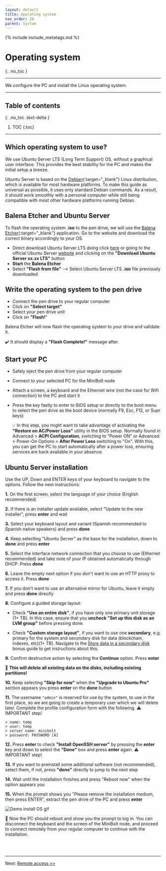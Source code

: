 ```yaml
---
layout: default
title: Operating system
nav_order: 20
parent: System
---
```

<!-- markdownlint-disable MD014 MD022 MD025 MD033 MD040 -->
{% include include_metatags.md %}

# Operating system

{: .no_toc }

---

We configure the PC and install the Linux operating system.

---

## Table of contents
{: .no_toc .text-delta }

1. TOC
{:toc}

---

## Which operating system to use?

We use Ubuntu Server LTS (Long Term Support) OS, without a graphical user interface.
This provides the best stability for the PC and makes the initial setup a breeze.

Ubuntu Server is based on the [Debian](https://www.debian.org/){:target="_blank"} Linux distribution, which is available for most hardware platforms.
To make this guide as universal as possible, it uses only standard Debian commands.
As a result, it should work smoothly with a personal computer while still being compatible with most other hardware platforms running Debian.

## Balena Etcher and Ubuntu Server

To flash the operating system **.iso** to the pen drive, we will use the [Balena Etcher](https://www.balena.io/etcher/){:target="_blank"} application. Go to the website and download the correct binary accordingly to your OS.

* Direct download Ubuntu Server LTS doing click [here](https://releases.ubuntu.com/22.04.2/ubuntu-22.04.2-live-server-amd64.iso) or going to the official Ubuntu Server [website](https://ubuntu.com/download/server) and clicking on the **"Download Ubuntu Server xx.xx LTS"** button
* **Start** the **Balena Etcher**
* Select **"Flash from file"** --> Select Ubuntu Server LTS **.iso** file previously downloaded

## Write the operating system to the pen drive

* Connect the pen drive to your regular computer
* Click on **"Select target"**
* Select your pen drive unit
* Click on **"Flash!**"

Balena Etcher will now flash the operating system to your drive and validate it.

✔️ It should display a **"Flash Complete!"** message after.

## Start your PC

* Safely eject the pen drive from your regular computer
* Connect to your selected PC for the MiniBolt node
* Attach a screen, a keyboard and the Ethernet wire (not the case for Wifi connection) to the PC and start it
* Press the key fastly to enter to BIOS setup or directly to the boot menu to select the pen drive as the boot device (normally F9, Esc, F12, or Supr keys)

   💡 In this step, you might want to take advantage of activating the **"Restore on AC/Power Loss"** utility in the BIOS setup. Normally found in Advanced > **ACPI Configuration**, switching to "Power ON" or Advanced > Power-On Options > **After Power Loss** switching to "On". With this, you can get the PC to start automatically after a power loss, ensuring services are back available in your absence.

## Ubuntu Server installation

Use the UP, Down and ENTER keys of your keyboard to navigate to the options. Follow the next instructions:

**1.** On the first screen, select the language of your choice (English recommended)

**2.** If there is an installer update available, select "Update to the new installer", press **enter** and wait

**3.** Select your keyboard layout and variant (Spanish recommended to Spanish native speakers) and press **done**

**4.** Keep selecting "Ubuntu Server" as the base for the installation, down to **done** and press **enter**

**5.** Select the interface network connection that you choose to use (Ethernet recommended) and take note of your IP obtained automatically through DHCP. Press **done**

**6.** Leave the empty next option if you don't want to use an HTTP proxy to access it. Press **done**

**7.** If you don't want to use an alternative mirror for Ubuntu, leave it empty and press **done** directly

**8.** Configure a guided storage layout:

* Check **"Use an entire disk"**, if you have only one primary unit storage (1+ TB). In this case, ensure that you **uncheck "Set up this disk as an LVM group"** before pressing done.

* Check **"Custom storage layout"**, if you want to use one **secondary**, e.g. primary for the system and secondary disk for data (blockchain, indexes, etc)(1+ TB).
    Navigate to the [Store data in a secondary disk](../bonus/system/store-data-secondary-disk.md) bonus guide to get instructions about this.

**9.** Confirm destructive action by selecting the **Continue** option. Press **enter**

🚨 **This will delete all existing data on the disks, including existing partitions!**

**10.** Keep selecting **"Skip for now"** when the **"Upgrade to Ubuntu Pro"** section appears you press **enter** on the **done** button

**11.** The username `"admin"` is reserved for use by the system, to use in the first place, so we are going to create a temporary user which we will delete later. Complete the profile configuration form with the following. ⚠️ IMPORTANT step!

    > name: temp
    > user: temp
    > server name: minibolt
    > password: PASSWORD [A]

**12.** Press **enter** to check **"Install OpenSSH server"** by pressing the **enter** key and down to select the **"Done"** box and press **enter** again. ⚠️ IMPORTANT step!

**13.** If you want to preinstall some additional software (not recommended), select them, if not, press **"done"** directly to jump to the next step

**14.** Wait until the installation finishes and press "Reboot now" when the option appears you

**15.** When the prompt shows you "Please remove the installation medium, then press ENTER", extract the pen drive of the PC and press **enter**

![Demo install OS gif](../../resources/demo-install-os.gif)

🥳 Now the PC should reboot and show you the prompt to log in. You can disconnect the keyboard and the screen of the MiniBolt node, and proceed to connect remotely from your regular computer to continue with the installation.

<br /><br />

---

Next: [Remote access >>](remote-access.md)
